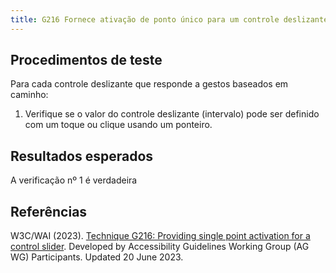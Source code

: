 ```yaml
---
title: G216 Fornece ativação de ponto único para um controle deslizante
---
```


## Procedimentos de teste

Para cada controle deslizante que responde a gestos baseados em caminho:
1. Verifique se o valor do controle deslizante (intervalo) pode ser definido com um toque ou clique usando um ponteiro.

## Resultados esperados
A verificação nº 1 é verdadeira

## Referências

W3C/WAI (2023). [Technique G216: Providing single point activation for a control slider](https://www.w3.org/WAI/WCAG21/Techniques/general/G216). Developed by Accessibility Guidelines Working Group (AG WG) Participants. Updated 20 June 2023.